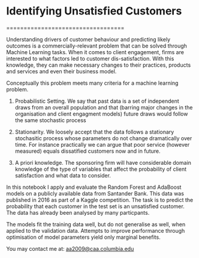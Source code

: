 # Identifying Unsatisfied Customers
==================================

Understanding drivers of customer behaviour and predicting likely outcomes is a commercially-relevant problem that can be solved through Machine Learning tasks. When it comes to client engagement, firms are interested to what factors led to customer dis-satisfaction. With this knowledge, they can make necessary changes to their practices, products and services and even their business model.

Conceptually this problem meets many criteria for a machine learning problem.

1. Probabilistic Setting. We say that past data is a set of independent draws from an overall population and that (barring major changes in the organisation and client engagment models) future draws would follow the same stochastic process

2. Stationarity. We loosely accept that the data follows a stationary stochasitic process whose parameters do not change dramatically over time. For instance practically we can argue that poor service (however measured) equals dissatified customers now and in future.

3. A priori knowledge. The sponsoring firm will have considerable domain knowledge of the type of variables that affect the probability of client satisfaction and what data to consider.

In this notebook I apply and evaluate the Random Forest and AdaBoost models on a publicly available data from Santander Bank. This data was published in 2016 as part of a Kaggle competition. The task is to predict the probability that each customer in the test set is an unsatisfied customer. The data has already been analysed by many particpants.

The models fit the training data well, but do not generalise as well, when applied to the validation data. Attempts to improve performance through optimisation of model parameters yield only marginal benefits.

You may contact me at: aa2009@caa.columbia.edu
